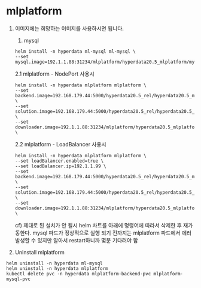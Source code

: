 # mlplatform

1. 이미지에는 희망하는 이미지를 사용하시면 됩니다. 
   
   1. mysql 
   ```
   helm install -n hyperdata ml-mysql ml-mysql \
   --set mysql.image=192.1.1.88:31234/mlplatform/hyperdata20.5_mlplatform/mysql:20230623_v1
   ```

   2.1 mlplatform - NodePort 사용시
   ```
   helm install -n hyperdata mlplatform mlplatform \
   --set backend.image=192.168.179.44:5000/hyperdata20.5_rel/hyperdata20.5_mlplatform:20230619_v1 \
   --set solution.image=192.168.179.44:5000/hyperdata20.5_rel/hyperdata20.5_agent:20230619_v1 \
   --set downloader.image=192.1.1.88:31234/mlplatform/hyperdata20.5_mlplatform/downloader:20230623_v1 \
   ```
   
   2.2 mlplatform - LoadBalancer 사용시
   ```
   helm install -n hyperdata mlplatform mlplatform \
   --set loadBalancer.enabled=true \
   --set loadBalancer.ip=192.1.1.99 \ 
   --set backend.image=192.168.179.44:5000/hyperdata20.5_rel/hyperdata20.5_mlplatform:20230619_v1 \
   --set solution.image=192.168.179.44:5000/hyperdata20.5_rel/hyperdata20.5_agent:20230619_v1 \
   --set downloader.image=192.1.1.88:31234/mlplatform/hyperdata20.5_mlplatform/downloader:20230623_v1 \
   ```
   cf) 제대로 된 설치가 안 될시 helm 차트를 아래에 명령어에 따라서 삭제한 후 재가동한다.
   mysql 파드가 정상적으로 실행 되기 전까지는 mlplatform 파드에서 에러 발생할 수 있지만 알아서 restart하니까 몇분 기다려야 함 

2.  Uninstall mlplatform
```
helm uninstall -n hyperdata ml-mysql
helm uninstall -n hyperdata mlplatform
kubectl delete pvc -n hyperdata mlplatform-backend-pvc mlplatform-mysql-pvc
```
